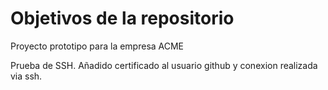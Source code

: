 # Objetivos de la repositorio

Proyecto prototipo para la empresa ACME




Prueba de SSH.
Añadido certificado al usuario github y conexion realizada via ssh.
